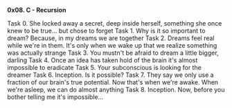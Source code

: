 **0x08. C - Recursion**

Task 0. She locked away a secret, deep inside herself, something she once knew
 to be true... but chose to forget
Task 1. Why is it so important to dream? Because, in my dreams we are together
Task 2. Dreams feel real while we're in them. It's only when we wake up that we
 realize something was actually strange
Task 3. You mustn't be afraid to dream a little bigger, darling
Task 4. Once an idea has taken hold of the brain it's almost impossible to
 eradicate
Task 5. Your subconscious is looking for the dreamer
Task 6. Inception. Is it possible?
Task 7. They say we only use a fraction of our brain's true potential. Now
 that's when we're awake. When we're asleep, we can do almost anything
Task 8. Inception. Now, before you bother telling me it's impossible...